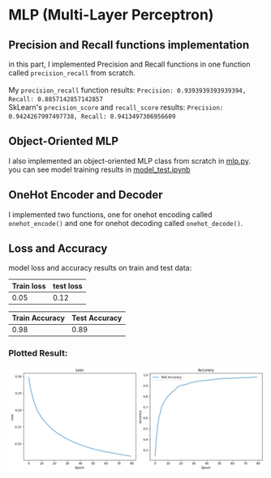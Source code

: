 # MLP (Multi-Layer Perceptron)
## Precision and Recall functions implementation
in this part, I implemented Precision and Recall functions in one function called `precision_recall` from scratch.<br><br>
My `precision_recall` function results: `Precision: 0.9393939393939394, Recall: 0.8857142857142857`<br>
SkLearn's `precision_score` and `recall_score` results: `Precision: 0.9424267997497738, Recall: 0.9413497306956609`
## Object-Oriented MLP
I also implemented an object-oriented MLP class from scratch in [mlp.py](https://github.com/Mahdi1Taheri/Py_MachineLearning/blob/main/6.8.MLP/mlp.py).<br>
you can see model training results in [model_test.ipynb](https://github.com/Mahdi1Taheri/Py_MachineLearning/blob/main/6.8.MLP/model_test.ipynb)
## OneHot Encoder and Decoder
I implemented two functions, one for onehot encoding called `onehot_encode()` and one for onehot decoding called `onehot_decode()`.
## Loss and Accuracy
model loss and accuracy results on train and test data:<br>

|  Train loss  | test loss |
| ------------- | ------------- |
| 0.05  | 0.12  |

|  Train Accuracy  | Test Accuracy |
| ------------- | ------------- |
| 0.98  | 0.89  |
### Plotted Result:
![](https://github.com/Mahdi1Taheri/Py_MachineLearning/blob/main/6.8.MLP/output/mlp_loss_acc.png)

